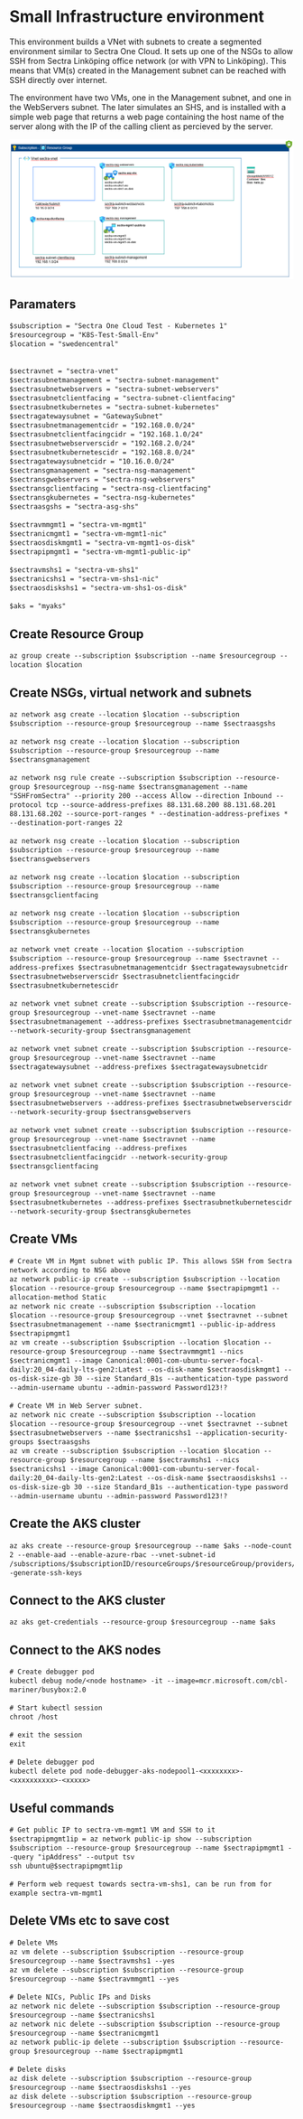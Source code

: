 # Small Infrastructure environment

This environment builds a VNet with subnets to create a segmented environment similar to Sectra One Cloud. It sets up one of the NSGs to allow SSH from Sectra Linköping office network (or with VPN to Linköping). This means that VM(s) created in the Management subnet can be reached with SSH directly over internet.

The environment have two VMs, one in the Management subnet, and one in the WebServers subnet. The later simulates an SHS, and is installed with a simple web page that returns a web page containing the host name of the server along with the IP of the calling client as percieved by the server.

![Overview](SmallEnvironmentOverview.png)

## Paramaters


    $subscription = "Sectra One Cloud Test - Kubernetes 1"
    $resourcegroup = "K8S-Test-Small-Env"
    $location = "swedencentral"


    $sectravnet = "sectra-vnet"
    $sectrasubnetmanagement = "sectra-subnet-management"
    $sectrasubnetwebservers = "sectra-subnet-webservers"
    $sectrasubnetclientfacing = "sectra-subnet-clientfacing"
    $sectrasubnetkubernetes = "sectra-subnet-kubernetes"
    $sectragatewaysubnet = "GatewaySubnet"
    $sectrasubnetmanagementcidr = "192.168.0.0/24"
    $sectrasubnetclientfacingcidr = "192.168.1.0/24"
    $sectrasubnetwebserverscidr = "192.168.2.0/24"
    $sectrasubnetkubernetescidr = "192.168.8.0/24"
    $sectragatewaysubnetcidr = "10.16.0.0/24"
    $sectransgmanagement = "sectra-nsg-management"
    $sectransgwebservers = "sectra-nsg-webservers"
    $sectransgclientfacing = "sectra-nsg-clientfacing"
    $sectransgkubernetes = "sectra-nsg-kubernetes"
    $sectraasgshs = "sectra-asg-shs"

    $sectravmmgmt1 = "sectra-vm-mgmt1"
    $sectranicmgmt1 = "sectra-vm-mgmt1-nic"
    $sectraosdiskmgmt1 = "sectra-vm-mgmt1-os-disk"
    $sectrapipmgmt1 = "sectra-vm-mgmt1-public-ip"

    $sectravmshs1 = "sectra-vm-shs1"
    $sectranicshs1 = "sectra-vm-shs1-nic"
    $sectraosdiskshs1 = "sectra-vm-shs1-os-disk"

    $aks = "myaks"


## Create Resource Group

    az group create --subscription $subscription --name $resourcegroup --location $location


## Create NSGs, virtual network and subnets

    az network asg create --location $location --subscription $subscription --resource-group $resourcegroup --name $sectraasgshs

    az network nsg create --location $location --subscription $subscription --resource-group $resourcegroup --name $sectransgmanagement
    
    az network nsg rule create --subscription $subscription --resource-group $resourcegroup --nsg-name $sectransgmanagement --name "SSHFromSectra" --priority 200 --access Allow --direction Inbound --protocol tcp --source-address-prefixes 88.131.68.200 88.131.68.201 88.131.68.202 --source-port-ranges * --destination-address-prefixes * --destination-port-ranges 22

    az network nsg create --location $location --subscription $subscription --resource-group $resourcegroup --name $sectransgwebservers
    
    az network nsg create --location $location --subscription $subscription --resource-group $resourcegroup --name $sectransgclientfacing

    az network nsg create --location $location --subscription $subscription --resource-group $resourcegroup --name $sectransgkubernetes

    az network vnet create --location $location --subscription $subscription --resource-group $resourcegroup --name $sectravnet --address-prefixes $sectrasubnetmanagementcidr $sectragatewaysubnetcidr $sectrasubnetwebserverscidr $sectrasubnetclientfacingcidr $sectrasubnetkubernetescidr

    az network vnet subnet create --subscription $subscription --resource-group $resourcegroup --vnet-name $sectravnet --name $sectrasubnetmanagement --address-prefixes $sectrasubnetmanagementcidr --network-security-group $sectransgmanagement

    az network vnet subnet create --subscription $subscription --resource-group $resourcegroup --vnet-name $sectravnet --name $sectragatewaysubnet --address-prefixes $sectragatewaysubnetcidr

    az network vnet subnet create --subscription $subscription --resource-group $resourcegroup --vnet-name $sectravnet --name $sectrasubnetwebservers --address-prefixes $sectrasubnetwebserverscidr --network-security-group $sectransgwebservers

    az network vnet subnet create --subscription $subscription --resource-group $resourcegroup --vnet-name $sectravnet --name $sectrasubnetclientfacing --address-prefixes $sectrasubnetclientfacingcidr --network-security-group $sectransgclientfacing

    az network vnet subnet create --subscription $subscription --resource-group $resourcegroup --vnet-name $sectravnet --name $sectrasubnetkubernetes --address-prefixes $sectrasubnetkubernetescidr --network-security-group $sectransgkubernetes


## Create VMs

    # Create VM in Mgmt subnet with public IP. This allows SSH from Sectra network according to NSG above
    az network public-ip create --subscription $subscription --location $location --resource-group $resourcegroup --name $sectrapipmgmt1 --allocation-method Static
    az network nic create --subscription $subscription --location $location --resource-group $resourcegroup --vnet $sectravnet --subnet $sectrasubnetmanagement --name $sectranicmgmt1 --public-ip-address $sectrapipmgmt1
    az vm create --subscription $subscription --location $location --resource-group $resourcegroup --name $sectravmmgmt1 --nics $sectranicmgmt1 --image Canonical:0001-com-ubuntu-server-focal-daily:20_04-daily-lts-gen2:Latest --os-disk-name $sectraosdiskmgmt1 --os-disk-size-gb 30 --size Standard_B1s --authentication-type password --admin-username ubuntu --admin-password Password123!?

    # Create VM in Web Server subnet.
    az network nic create --subscription $subscription --location $location --resource-group $resourcegroup --vnet $sectravnet --subnet $sectrasubnetwebservers --name $sectranicshs1 --application-security-groups $sectraasgshs
    az vm create --subscription $subscription --location $location --resource-group $resourcegroup --name $sectravmshs1 --nics $sectranicshs1 --image Canonical:0001-com-ubuntu-server-focal-daily:20_04-daily-lts-gen2:Latest --os-disk-name $sectraosdiskshs1 --os-disk-size-gb 30 --size Standard_B1s --authentication-type password --admin-username ubuntu --admin-password Password123!?

## Create the AKS cluster
    az aks create --resource-group $resourcegroup --name $aks --node-count 2 --enable-aad --enable-azure-rbac --vnet-subnet-id /subscriptions/$subscriptionID/resourceGroups/$resourceGroup/providers/Microsoft.Network/virtualNetworks/$companyvnet/subnets/$companysubnetkubernetes--generate-ssh-keys


## Connect to the AKS cluster
    az aks get-credentials --resource-group $resourcegroup --name $aks 

## Connect to the AKS nodes
    
    # Create debugger pod
    kubectl debug node/<node hostname> -it --image=mcr.microsoft.com/cbl-mariner/busybox:2.0

    # Start kubectl session
    chroot /host

    # exit the session
    exit

    # Delete debugger pod
    kubectl delete pod node-debugger-aks-nodepool1-<xxxxxxxx>-<xxxxxxxxxx>-<xxxxx>




## Useful commands

    # Get public IP to sectra-vm-mgmt1 VM and SSH to it
    $sectrapipmgmt1ip = az network public-ip show --subscription $subscription --resource-group $resourcegroup --name $sectrapipmgmt1 --query "ipAddress" --output tsv
    ssh ubuntu@$sectrapipmgmt1ip

    # Perform web request towards sectra-vm-shs1, can be run from for example sectra-vm-mgmt1
    

## Delete VMs etc to save cost

    # Delete VMs
    az vm delete --subscription $subscription --resource-group $resourcegroup --name $sectravmshs1 --yes
    az vm delete --subscription $subscription --resource-group $resourcegroup --name $sectravmmgmt1 --yes

    # Delete NICs, Public IPs and Disks
    az network nic delete --subscription $subscription --resource-group $resourcegroup --name $sectranicshs1
    az network nic delete --subscription $subscription --resource-group $resourcegroup --name $sectranicmgmt1
    az network public-ip delete --subscription $subscription --resource-group $resourcegroup --name $sectrapipmgmt1

    # Delete disks
    az disk delete --subscription $subscription --resource-group $resourcegroup --name $sectraosdiskshs1 --yes
    az disk delete --subscription $subscription --resource-group $resourcegroup --name $sectraosdiskmgmt1 --yes


